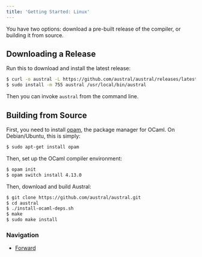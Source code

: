 ```yaml
---
title: 'Getting Started: Linux'
---
```


You have two options: download a pre-built release of the compiler, or building
it from source.

## Downloading a Release

Run this to download and install the latest release:

```bash
$ curl -o austral -L https://github.com/austral/austral/releases/latest/download/austral-linux
$ sudo install -m 755 austral /usr/local/bin/austral
```

Then you can invoke `austral` from the command line.

## Building from Source

First, you need to install [opam][opam], the package manager for OCaml. On
Debian/Ubuntu, this is simply:

```bash
$ sudo apt-get install opam
```

Then, set up the OCaml compiler environment:

```bash
$ opam init
$ opam switch install 4.13.0
```

Then, download and build Austral:

```bash
$ git clone https://github.com/austral/austral.git
$ cd austral
$ ./install-ocaml-deps.sh
$ make
$ sudo make install
```

### Navigation

- [Forward](/tutorial/hello-world)

[opam]: https://opam.ocaml.org/doc/Install.html
